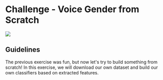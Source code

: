 # Challenge - Voice Gender from Scratch

![](https://images.unsplash.com/photo-1505682614136-0a12f9f7beea?ixlib=rb-1.2.1&ixid=MXwxMjA3fDB8MHxwaG90by1wYWdlfHx8fGVufDB8fHw%3D&auto=format&fit=crop&w=1051&q=80)

## Guidelines

The previous exercise was fun, but now let's try to build something from scratch! In this exercise, we will download our own dataset and build our own classifiers based on extracted features.